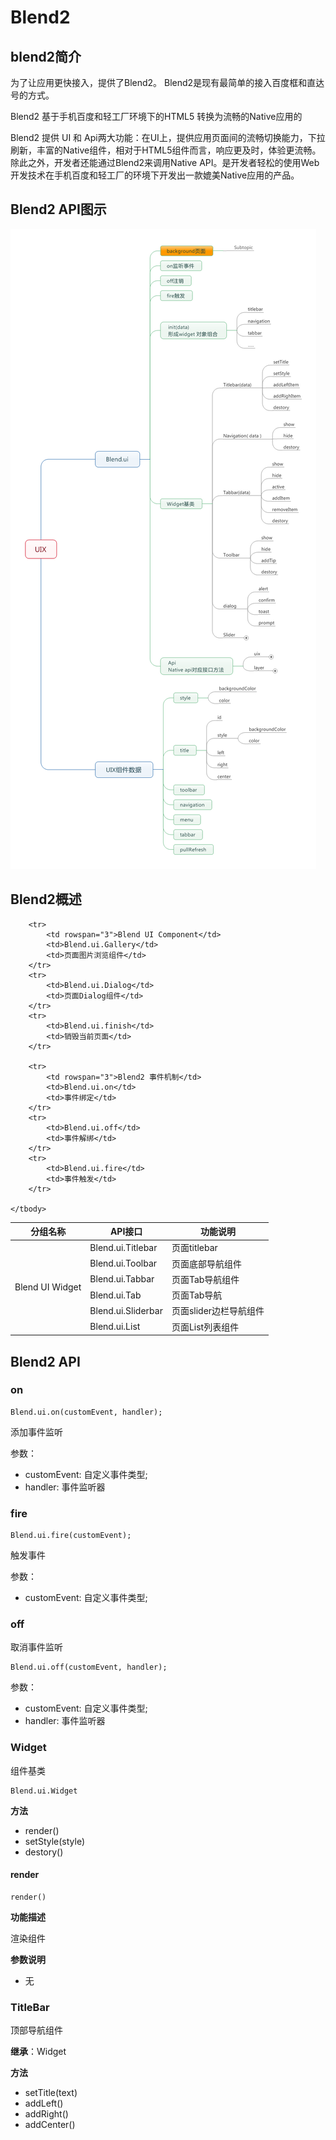 # Blend2

## blend2简介

为了让应用更快接入，提供了Blend2。 Blend2是现有最简单的接入百度框和直达号的方式。

Blend2 基于手机百度和轻工厂环境下的HTML5 转换为流畅的Native应用的

Blend2 提供 UI 和 Api两大功能：在UI上，提供应用页面间的流畅切换能力，下拉刷新，丰富的Native组件，相对于HTML5组件而言，响应更及时，体验更流畅。除此之外，开发者还能通过Blend2来调用Native API。是开发者轻松的使用Web开发技术在手机百度和轻工厂的环境下开发出一款媲美Native应用的产品。

## Blend2 API图示

![api](./img/UIX.png)

## Blend2概述

<table>
	<thead>
		<tr><th>分组名称</th><th>API接口</th><th>功能说明</th></tr>
	</thead>
	<tbody>
		<tr>
			<td rowspan="6">Blend UI Widget</td>
			<td>Blend.ui.Titlebar</td>
			<td>页面titlebar</td>
		</tr>
		<tr>
			<td>Blend.ui.Toolbar</td>
			<td>页面底部导航组件</td>
		</tr>
		<tr>
			<td>Blend.ui.Tabbar</td>
			<td>页面Tab导航组件</td>
		</tr>
		<tr>
			<td>Blend.ui.Tab</td>
			<td>页面Tab导航</td>
		</tr>
		<tr>
			<td>Blend.ui.Sliderbar</td>
			<td>页面slider边栏导航组件</td>
		</tr>
		<tr>
			<td>Blend.ui.List</td>
			<td>页面List列表组件</td>
		</tr>

		<tr>
			<td rowspan="3">Blend UI Component</td>
			<td>Blend.ui.Gallery</td>
			<td>页面图片浏览组件</td>
		</tr>
		<tr>
			<td>Blend.ui.Dialog</td>
			<td>页面Dialog组件</td>
		</tr>
		<tr>
			<td>Blend.ui.finish</td>
			<td>销毁当前页面</td>
		</tr>

		<tr>
			<td rowspan="3">Blend2 事件机制</td>
			<td>Blend.ui.on</td>
			<td>事件绑定</td>
		</tr>
		<tr>
			<td>Blend.ui.off</td>
			<td>事件解绑</td>
		</tr>
		<tr>
			<td>Blend.ui.fire</td>
			<td>事件触发</td>
		</tr>
	
	</tbody>
</table>

## Blend2 API

### on

	Blend.ui.on(customEvent, handler);

添加事件监听

参数：

- customEvent: 自定义事件类型;
- handler: 事件监听器

### fire

	Blend.ui.fire(customEvent);

触发事件

参数：

- customEvent: 自定义事件类型;


### off

取消事件监听

	Blend.ui.off(customEvent, handler);

参数：

- customEvent: 自定义事件类型;
- handler: 事件监听器

### Widget

组件基类

	Blend.ui.Widget

**方法**

- render()
- setStyle(style)
- destory()

#### render
	
	render()

**功能描述**

渲染组件

**参数说明**

- 无

### TitleBar

顶部导航组件

**继承**：Widget

**方法**

- setTitle(text)
- addLeft()
- addRight()
- addCenter()

